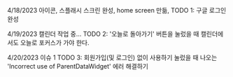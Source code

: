 4/18/2023
아이콘, 스플래시 스크린 완성,
home screen 만듦,
TODO 1: 구글 로그인 완성

4/19/2023
캘린더 작업 중...
TODO 2: '오늘로 돌아가기' 버튼을 눌렀을 때 캘린더에서도 오늘로 포커스가 가야 한다.

4/20/2023
이슈 1
TODO 3: 회원가입(및 로그인) 없이 사용하기 눌렀을 때 나오는 'Incorrect use of ParentDataWidget' 에러 해결하기
